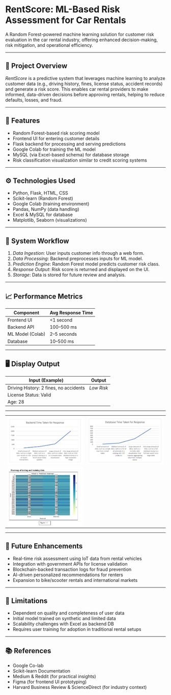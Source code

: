 # RentScore: ML-Based Risk Assessment for Car Rentals

A Random Forest-powered machine learning solution for customer risk evaluation in the car rental industry, offering enhanced decision-making, risk mitigation, and operational efficiency.

---

## 🚗 Project Overview

*RentScore* is a predictive system that leverages machine learning to analyze customer data (e.g., driving history, fines, license status, accident records) and generate a risk score. This enables car rental providers to make informed, data-driven decisions before approving rentals, helping to reduce defaults, losses, and fraud.

---

## 🎯 Features

- Random Forest-based risk scoring model
- Frontend UI for entering customer details
- Flask backend for processing and serving predictions
- Google Colab for training the ML model
- MySQL (via Excel-based schema) for database storage
- Risk classification visualization similar to credit scoring systems

---

## ⚙ Technologies Used

- Python, Flask, HTML, CSS
- Scikit-learn (Random Forest)
- Google Colab (training environment)
- Pandas, NumPy (data handling)
- Excel & MySQL for database
- Matplotlib, Seaborn (visualizations)

---

## 🔄 System Workflow

1. *Data Ingestion*: User inputs customer info through a web form.
2. *Data Processing*: Backend preprocesses inputs for ML model.
3. *Prediction Engine*: Random Forest model predicts customer risk class.
4. *Response Output*: Risk score is returned and displayed on the UI.
5. *Storage*: Data is stored for future review and analysis.

---

## 📈 Performance Metrics

| Component     | Avg Response Time |
|---------------|-------------------|
| Frontend UI   | <1 second         |
| Backend API   | 100–500 ms        |
| ML Model (Colab) | 2–5 seconds    |
| Database      | 10–500 ms         |

---

## 🖥 Display Output

| Input (Example)                      | Output                   |
|-------------------------------------|--------------------------|
| Driving History: 2 fines, no accidents | *Low Risk*            |
| License Status: Valid               |                          |
| Age: 28                             |                          |

---

<table>
  <tr>
    <td><img src="output/backend_time_response.png" alt="backend" width="400"/></td>
    <td><img src="output/Database_response.png" alt="data base" width="400"/></td>
  </tr>
  <tr>
    <td><img src="output/heatmap.png" alt="heatmap" width="400"/></td>
  </tr>
</table>

---

## 🚀 Future Enhancements

- Real-time risk assessment using IoT data from rental vehicles
- Integration with government APIs for license validation
- Blockchain-backed transaction logs for fraud prevention
- AI-driven personalized recommendations for renters
- Expansion to bike/scooter rentals and international markets

---

## 📌 Limitations

- Dependent on quality and completeness of user data
- Initial model trained on synthetic and limited data
- Scalability challenges with Excel as backend DB
- Requires user training for adoption in traditional rental setups

---

## 📚 References

- Google Co-lab
- Scikit-learn Documentation
- Medium & Reddit (for practical insights)
- Figma (for frontend UI prototyping)
- Harvard Business Review & ScienceDirect (for industry context)
